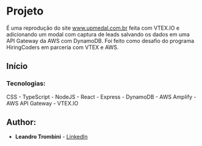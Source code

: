 # Projeto



É uma reprodução do site www.upmedal.com.br feita com VTEX.IO e adicionando um modal com captura de leads salvando os dados em uma API Gateway da AWS com DynamoDB. Foi feito como desafio do programa HiringCoders em parceria com VTEX e AWS.
## Início



### Tecnologias:

CSS -
TypeScript -
NodeJS -
React -
Express -
DynamoDB -
AWS Amplify -
AWS API Gateway -
VTEX.IO


## Author:

* **Leandro Trombini** - [LinkedIn](https://www.linkedin.com/in/leandrotrombini/)




